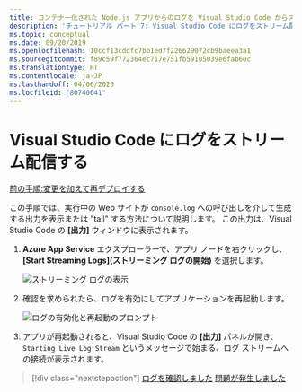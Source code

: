 ```yaml
---
title: コンテナー化された Node.js アプリからのログを Visual Studio Code からストリーム配信する
description: 'チュートリアル パート 7: Visual Studio Code にログをストリーム配信する'
ms.topic: conceptual
ms.date: 09/20/2019
ms.openlocfilehash: 10ccf13cddfc7bb1ed7f226629072cb9baeea3a1
ms.sourcegitcommit: f89c59f772364ec717e751fb59105039e6fab60c
ms.translationtype: HT
ms.contentlocale: ja-JP
ms.lasthandoff: 04/06/2020
ms.locfileid: "80740641"
---
```

# <a name="stream-logs-into-visual-studio-code"></a>Visual Studio Code にログをストリーム配信する

[前の手順:変更を加えて再デプロイする](tutorial-vscode-docker-node-06.md)

この手順では、実行中の Web サイトが `console.log` への呼び出しを介して生成する出力を表示または "tail" する方法について説明します。 この出力は、Visual Studio Code の **[出力]** ウィンドウに表示されます。

1. **Azure App Service** エクスプローラーで、アプリ ノードを右クリックし、 **[Start Streaming Logs]\(ストリーミング ログの開始\)** を選択します。

    ![ストリーミング ログの表示](media/deploy-containers/stream-logs-command.png)

1. 確認を求められたら、ログを有効にしてアプリケーションを再起動します。

    ![ログの有効化と再起動のプロンプト](media/deploy-azure/enable-restart.png)

1. アプリが再起動されると、Visual Studio Code の **[出力]** パネルが開き、`Starting Live Log Stream` というメッセージで始まる、ログ ストリームへの接続が表示されます。

> [!div class="nextstepaction"]
> [ログを確認しました](tutorial-vscode-docker-node-08.md) [問題が発生しました](https://www.research.net/r/PWZWZ52?tutorial=node-deployment-docker-extension&step=tailing-logs)
